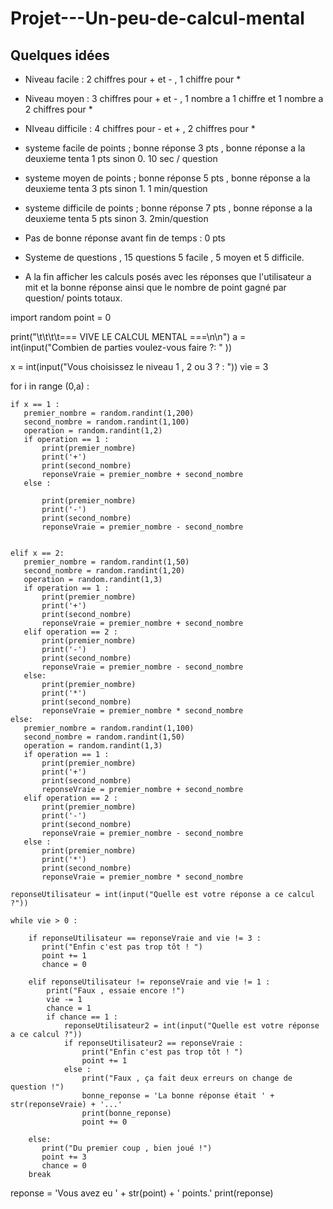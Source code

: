# Projet---Un-peu-de-calcul-mental

## Quelques idées

- Niveau facile : 2 chiffres pour + et - , 1 chiffre pour * 
- Niveau moyen : 3 chiffres pour + et - , 1 nombre a 1 chiffre et 1 nombre a 2 chiffres pour * 
- NIveau difficile : 4  chiffres pour - et + , 2 chiffres pour * 
- systeme facile de points ; bonne réponse 3 pts , bonne réponse a la deuxieme tenta 1 pts sinon 0. 10 sec / question 
- systeme moyen de points ; bonne réponse 5 pts , bonne réponse a la deuxieme tenta 3 pts sinon 1. 1 min/question
- systeme difficile de points ; bonne réponse 7 pts , bonne réponse a la deuxieme tenta 5 pts sinon 3. 2min/question

- Pas de bonne réponse avant fin de temps : 0 pts
- Systeme de questions , 15 questions 5 facile , 5 moyen et 5 difficile. 
- A la fin afficher les calculs posés avec les réponses que l'utilisateur a mit et la bonne réponse ainsi que le nombre de point gagné par question/ points totaux.

import random
point = 0


print("\t\t\t\t=== VIVE LE CALCUL MENTAL ===\n\n")
a = int(input("Combien de parties voulez-vous faire ?: " )) 

x = int(input("Vous choisissez le niveau 1 , 2 ou 3 ? : "))
vie = 3
 
for i in range (0,a) :
    
    if x == 1 :
       premier_nombre = random.randint(1,200)
       second_nombre = random.randint(1,100)
       operation = random.randint(1,2)
       if operation == 1 : 
           print(premier_nombre)  
           print('+')  
           print(second_nombre)
           reponseVraie = premier_nombre + second_nombre 
       else :
           
           print(premier_nombre)  
           print('-')  
           print(second_nombre)
           reponseVraie = premier_nombre - second_nombre 
           
       
    elif x == 2:
       premier_nombre = random.randint(1,50)
       second_nombre = random.randint(1,20)
       operation = random.randint(1,3)
       if operation == 1 : 
           print(premier_nombre)  
           print('+')  
           print(second_nombre)
           reponseVraie = premier_nombre + second_nombre
       elif operation == 2 :
           print(premier_nombre)  
           print('-')  
           print(second_nombre)
           reponseVraie = premier_nombre - second_nombre
       else:
           print(premier_nombre)  
           print('*')  
           print(second_nombre)
           reponseVraie = premier_nombre * second_nombre
    else:
       premier_nombre = random.randint(1,100)
       second_nombre = random.randint(1,50)
       operation = random.randint(1,3)
       if operation == 1 : 
           print(premier_nombre)  
           print('+')  
           print(second_nombre)
           reponseVraie = premier_nombre + second_nombre
       elif operation == 2 :
           print(premier_nombre)  
           print('-')  
           print(second_nombre)
           reponseVraie = premier_nombre - second_nombre
       else :
           print(premier_nombre)  
           print('*')  
           print(second_nombre)
           reponseVraie = premier_nombre * second_nombre
       
    reponseUtilisateur = int(input("Quelle est votre réponse a ce calcul ?"))

    while vie > 0 :
        
        if reponseUtilisateur == reponseVraie and vie != 3 :
           print("Enfin c'est pas trop tôt ! ")
           point += 1
           chance = 0
             
        elif reponseUtilisateur != reponseVraie and vie != 1 :
            print("Faux , essaie encore !") 
            vie -= 1
            chance = 1
            if chance == 1 :
                reponseUtilisateur2 = int(input("Quelle est votre réponse a ce calcul ?"))
                if reponseUtilisateur2 == reponseVraie : 
                    print("Enfin c'est pas trop tôt ! ")
                    point += 1
                else : 
                    print("Faux , ça fait deux erreurs on change de question !")
                    bonne_reponse = 'La bonne réponse était ' + str(reponseVraie) + '...'
                    print(bonne_reponse)
                    point += 0
        
        else:
           print("Du premier coup , bien joué !")
           point += 3
           chance = 0
        break

      

reponse = 'Vous avez eu ' + str(point) + ' points.'
print(reponse)
